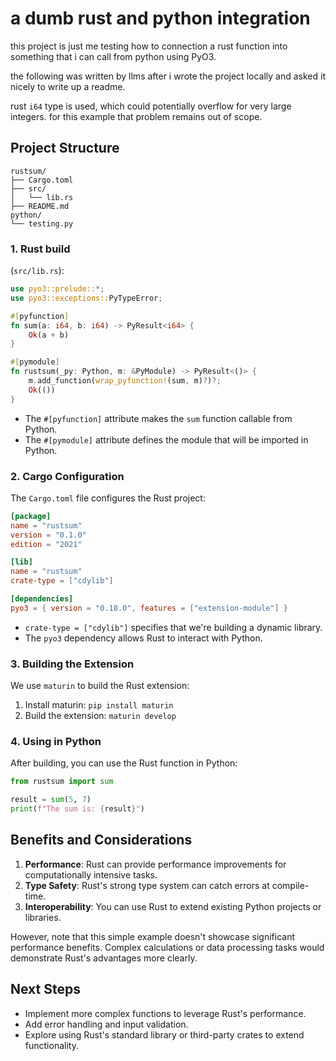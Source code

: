 # a dumb rust and python integration

this project is just me testing how to connection a rust function into something that i can call from python using PyO3. 

the following was written by llms after i wrote the project locally and asked it nicely to write up a readme.

rust `i64` type is used, which could potentially overflow for very large integers. for this example that problem remains out of scope. 

## Project Structure

```
rustsum/
├── Cargo.toml
├── src/
│   └── lib.rs
├── README.md
python/
└── testing.py
```


### 1. Rust build

(`src/lib.rs`):

```rust
use pyo3::prelude::*;
use pyo3::exceptions::PyTypeError;

#[pyfunction]
fn sum(a: i64, b: i64) -> PyResult<i64> {
    Ok(a + b)
}

#[pymodule]
fn rustsum(_py: Python, m: &PyModule) -> PyResult<()> {
    m.add_function(wrap_pyfunction!(sum, m)?)?;
    Ok(())
}
```

- The `#[pyfunction]` attribute makes the `sum` function callable from Python.
- The `#[pymodule]` attribute defines the module that will be imported in Python.

### 2. Cargo Configuration

The `Cargo.toml` file configures the Rust project:

```toml
[package]
name = "rustsum"
version = "0.1.0"
edition = "2021"

[lib]
name = "rustsum"
crate-type = ["cdylib"]

[dependencies]
pyo3 = { version = "0.18.0", features = ["extension-module"] }
```

- `crate-type = ["cdylib"]` specifies that we're building a dynamic library.
- The `pyo3` dependency allows Rust to interact with Python.

### 3. Building the Extension

We use `maturin` to build the Rust extension:

1. Install maturin: `pip install maturin`
2. Build the extension: `maturin develop`

### 4. Using in Python

After building, you can use the Rust function in Python:

```python
from rustsum import sum

result = sum(5, 7)
print(f"The sum is: {result}")
```

## Benefits and Considerations

1. **Performance**: Rust can provide performance improvements for computationally intensive tasks.
2. **Type Safety**: Rust's strong type system can catch errors at compile-time.
3. **Interoperability**: You can use Rust to extend existing Python projects or libraries.

However, note that this simple example doesn't showcase significant performance benefits. Complex calculations or data processing tasks would demonstrate Rust's advantages more clearly.

## Next Steps

- Implement more complex functions to leverage Rust's performance.
- Add error handling and input validation.
- Explore using Rust's standard library or third-party crates to extend functionality.
